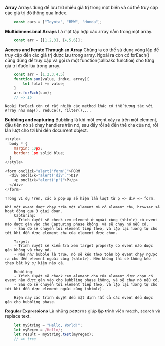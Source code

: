 **Array**
    Arrays dùng để lưu trữ nhiều giá trị trong một biến và có thể truy cập các giá trị đó thông qua Index.
```js
    const cars = ["Toyota", "BMW", "Honda"];
```

**Multidimensional Arrays**
    Là một tập hợp các array nằm trong một array.
```js
    const arr = [[1,2,3], [4,5,6]];
```
**Access and Iterate Through an Array**
    Chúng ta có thể sử dụng vòng lặp để truy cập đến các giá trị được lưu trong array. Ngoài ra còn có forEach() cũng dùng để truy cập và gọi ra một function(callbakc function) cho từng giá trị được lưu trong array.
```js
    const arr = [1,2,3,4,5];
    function sum(value, index, array){
        let total += value;
    }
    arr.forEach(sum);
    // => 15
```
    Ngoài forEach còn có rất nhiều các method khác có thể tương tác với Array như map(), reduce(), filter(),...

**Bubbling and capturing**
    Bubbling là khi một event xảy ra trên một element, đầu tiên nó sẽ chạy handlers trên nó, sau đấy rồi sẽ đến thẻ cha của nó, rồi lần lượt cho tới khi đến document object.

```js
<style>
  body * {
    margin: 10px;
    border: 1px solid blue;
  }
</style>

<form onclick="alert('form')">FORM
  <div onclick="alert('div')">DIV
    <p onclick="alert('p')">P</p>
  </div>
</form> 
```
    Trong ví dụ trên, các ô pop-up sẽ hiện lần lượt từ p => div => form.

    Khi một event được chạy trên một element mà có element cha, browser sẽ hoạt động qua 3 giai đoạn.
        Capturing: 
        - Trình duyệt sẽ check xem element ở ngoài cùng (<html>) có event nào được gán vào cho Capturing phase không, và sẽ chạy nó nếu có.
        - Sau đó sẽ chuyển tới element tiếp theo, và lặp lại tương tự cho tới khi đến được element cha của element được chọn.

        Target:
        - Trình duyệt sẽ kiểm tra xem target property có event nào được gán không và chạy nó.
        - Nếu như bubble là true, nó sẽ kéo theo toàn bộ event chạy ngược ra cho đến element ngoài cùng (<html>). Nếu không thì sẽ không kéo theo bất kỳ sự kiện nào cả.

        Bubbling: 
        - Trình duyệt sẽ check xem element cha của element được chọn có event nào được gán vào cho Bubbling phase không, và sẽ chạy nó nếu có.
        - Sau đó sẽ chuyển tới element tiếp theo, và lặp lại tương tự cho tới khi đến được element ngoài cùng (<html>).

        Hiện nay các trình duyệt đều mặt định tất cả các event đều được gán cho bubbling phase.

**Regular Expressions**
    Là những patterns giúp lập trình viên match, search và replace text.
```js
    let myString = "Hello, World!";
    let myRegex = /Hello/;
    let result = myString.test(myregex);
    // => true
```
